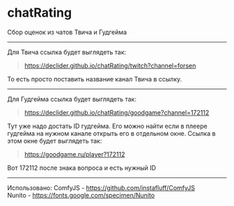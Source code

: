 # chatRating
Сбор оценок из чатов Твича и Гудгейма

---

Для Твича ссылка будет выглядеть так:
> https://declider.github.io/chatRating/twitch?channel=forsen

То есть просто поставить название канал Твича в ссылку.

---

Для Гудгейма ссылка будет выглядеть так:  
> https://declider.github.io/chatRating/goodgame?channel=172112

Тут уже надо достать ID гудгейма. Его можно найти если в плеере гудгейма на нужном канале открыть его в отдельном окне. Ссылка в этом окне будет выглядеть так:  
> https://goodgame.ru/player?172112

Вот 172112 после знака вопроса и есть нужный ID

---

Использовано:
ComfyJS - https://github.com/instafluff/ComfyJS  
Nunito - https://fonts.google.com/specimen/Nunito
